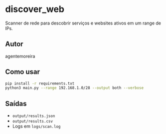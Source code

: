 # discover_web

Scanner de rede para descobrir serviços e websites ativos em um range de IPs.

## Autor
agentemoreira

## Como usar

```bash
pip install -r requirements.txt
python3 main.py --range 192.168.1.0/28 --output both --verbose
```

## Saídas

- `output/results.json`
- `output/results.csv`
- Logs em `logs/scan.log`
